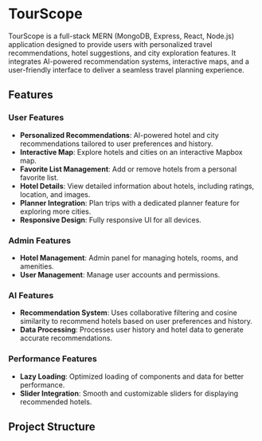# TourScope

TourScope is a full-stack MERN (MongoDB, Express, React, Node.js) application designed to provide users with personalized travel recommendations, hotel suggestions, and city exploration features. It integrates AI-powered recommendation systems, interactive maps, and a user-friendly interface to deliver a seamless travel planning experience.

## Features

### User Features
- **Personalized Recommendations**: AI-powered hotel and city recommendations tailored to user preferences and history.
- **Interactive Map**: Explore hotels and cities on an interactive Mapbox map.
- **Favorite List Management**: Add or remove hotels from a personal favorite list.
- **Hotel Details**: View detailed information about hotels, including ratings, location, and images.
- **Planner Integration**: Plan trips with a dedicated planner feature for exploring more cities.
- **Responsive Design**: Fully responsive UI for all devices.

### Admin Features
- **Hotel Management**: Admin panel for managing hotels, rooms, and amenities.
- **User Management**: Manage user accounts and permissions.

### AI Features
- **Recommendation System**: Uses collaborative filtering and cosine similarity to recommend hotels based on user preferences and history.
- **Data Processing**: Processes user history and hotel data to generate accurate recommendations.

### Performance Features
- **Lazy Loading**: Optimized loading of components and data for better performance.
- **Slider Integration**: Smooth and customizable sliders for displaying recommended hotels.

## Project Structure

